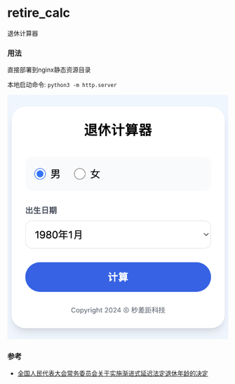 # retire_calc
退休计算器

### 用法

直接部署到nginx静态资源目录

本地启动命令: `python3 -m http.server`

![img](./static/assets/screenshot.png)

### 参考

- [全国人民代表大会常务委员会关于实施渐进式延迟法定退休年龄的决定](https://www.gov.cn/yaowen/liebiao/202409/content_6974294.htm)
